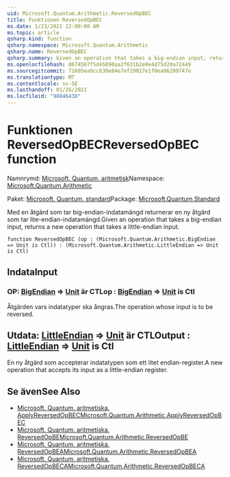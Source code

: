 ```yaml
---
uid: Microsoft.Quantum.Arithmetic.ReversedOpBEC
title: Funktionen ReversedOpBEC
ms.date: 1/23/2021 12:00:00 AM
ms.topic: article
qsharp.kind: function
qsharp.namespace: Microsoft.Quantum.Arithmetic
qsharp.name: ReversedOpBEC
qsharp.summary: Given an operation that takes a big-endian input, returns a new operation that takes a little-endian input.
ms.openlocfilehash: 0674567f5d45890aa2f631b2e0e4d75d20a72449
ms.sourcegitcommit: 71605ea9cc630e84e7ef29027e1f0ea06299747e
ms.translationtype: MT
ms.contentlocale: sv-SE
ms.lasthandoff: 01/26/2021
ms.locfileid: "98846438"
---
```

# <a name="reversedopbec-function"></a><span data-ttu-id="2ab88-102">Funktionen ReversedOpBEC</span><span class="sxs-lookup"><span data-stu-id="2ab88-102">ReversedOpBEC function</span></span>

<span data-ttu-id="2ab88-103">Namnrymd: [Microsoft. Quantum. aritmetisk](xref:Microsoft.Quantum.Arithmetic)</span><span class="sxs-lookup"><span data-stu-id="2ab88-103">Namespace: [Microsoft.Quantum.Arithmetic](xref:Microsoft.Quantum.Arithmetic)</span></span>

<span data-ttu-id="2ab88-104">Paket: [Microsoft. Quantum. standard](https://nuget.org/packages/Microsoft.Quantum.Standard)</span><span class="sxs-lookup"><span data-stu-id="2ab88-104">Package: [Microsoft.Quantum.Standard](https://nuget.org/packages/Microsoft.Quantum.Standard)</span></span>


<span data-ttu-id="2ab88-105">Med en åtgärd som tar big-endian-indatamängd returnerar en ny åtgärd som tar lite-endian-indatamängd.</span><span class="sxs-lookup"><span data-stu-id="2ab88-105">Given an operation that takes a big-endian input, returns a new operation that takes a little-endian input.</span></span>

```qsharp
function ReversedOpBEC (op : (Microsoft.Quantum.Arithmetic.BigEndian => Unit is Ctl)) : (Microsoft.Quantum.Arithmetic.LittleEndian => Unit is Ctl)
```


## <a name="input"></a><span data-ttu-id="2ab88-106">Indata</span><span class="sxs-lookup"><span data-stu-id="2ab88-106">Input</span></span>

### <a name="op--bigendian--unit--is-ctl"></a><span data-ttu-id="2ab88-107">OP: [BigEndian](xref:Microsoft.Quantum.Arithmetic.BigEndian) => [Unit](xref:microsoft.quantum.lang-ref.unit)  är CTL</span><span class="sxs-lookup"><span data-stu-id="2ab88-107">op : [BigEndian](xref:Microsoft.Quantum.Arithmetic.BigEndian) => [Unit](xref:microsoft.quantum.lang-ref.unit)  is Ctl</span></span>

<span data-ttu-id="2ab88-108">Åtgärden vars indatatyper ska ångras.</span><span class="sxs-lookup"><span data-stu-id="2ab88-108">The operation whose input is to be reversed.</span></span>



## <a name="output--littleendian--unit--is-ctl"></a><span data-ttu-id="2ab88-109">Utdata: [LittleEndian](xref:Microsoft.Quantum.Arithmetic.LittleEndian) => [Unit](xref:microsoft.quantum.lang-ref.unit)  är CTL</span><span class="sxs-lookup"><span data-stu-id="2ab88-109">Output : [LittleEndian](xref:Microsoft.Quantum.Arithmetic.LittleEndian) => [Unit](xref:microsoft.quantum.lang-ref.unit)  is Ctl</span></span>

<span data-ttu-id="2ab88-110">En ny åtgärd som accepterar indatatypen som ett litet endian-register.</span><span class="sxs-lookup"><span data-stu-id="2ab88-110">A new operation that accepts its input as a little-endian register.</span></span>

## <a name="see-also"></a><span data-ttu-id="2ab88-111">Se även</span><span class="sxs-lookup"><span data-stu-id="2ab88-111">See Also</span></span>

- [<span data-ttu-id="2ab88-112">Microsoft. Quantum. aritmetiska. ApplyReversedOpBEC</span><span class="sxs-lookup"><span data-stu-id="2ab88-112">Microsoft.Quantum.Arithmetic.ApplyReversedOpBEC</span></span>](xref:Microsoft.Quantum.Arithmetic.ApplyReversedOpBEC)
- [<span data-ttu-id="2ab88-113">Microsoft. Quantum. aritmetiska. ReversedOpBE</span><span class="sxs-lookup"><span data-stu-id="2ab88-113">Microsoft.Quantum.Arithmetic.ReversedOpBE</span></span>](xref:Microsoft.Quantum.Arithmetic.ReversedOpBE)
- [<span data-ttu-id="2ab88-114">Microsoft. Quantum. aritmetiska. ReversedOpBEA</span><span class="sxs-lookup"><span data-stu-id="2ab88-114">Microsoft.Quantum.Arithmetic.ReversedOpBEA</span></span>](xref:Microsoft.Quantum.Arithmetic.ReversedOpBEA)
- [<span data-ttu-id="2ab88-115">Microsoft. Quantum. aritmetiska. ReversedOpBECA</span><span class="sxs-lookup"><span data-stu-id="2ab88-115">Microsoft.Quantum.Arithmetic.ReversedOpBECA</span></span>](xref:Microsoft.Quantum.Arithmetic.ReversedOpBECA)